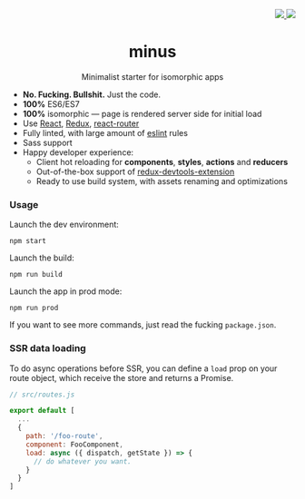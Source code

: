 <p align="right">
  <a href="http://starveller.sigsev.io/SIGSEV/minus">
    <img src="http://starveller.sigsev.io/api/repos/SIGSEV/minus/badge">
  </a>
  <a href="https://github.com/SIGSEV/minus">
    <img src="https://img.shields.io/badge/scaffold-minus-blue.svg?style=flat-square">
  </a>
</p>

<h1 align="center">minus</h1>
<p align="center">Minimalist starter for isomorphic apps</p>

- **No. Fucking. Bullshit.** Just the code.
- **100%** ES6/ES7
- **100%** isomorphic — page is rendered server side for initial load
- Use [React](https://github.com/facebook/react), [Redux](https://github.com/rackt/redux), [react-router](https://github.com/rackt/react-router)
- Fully linted, with large amount of [eslint](https://github.com/eslint/eslint) rules
- Sass support
- Happy developer experience:
  - Client hot reloading for **components**, **styles**, **actions** and **reducers**
  - Out-of-the-box support of [redux-devtools-extension](https://github.com/zalmoxisus/redux-devtools-extension)
  - Ready to use build system, with assets renaming and optimizations

### Usage

Launch the dev environment:

    npm start

Launch the build:

    npm run build

Launch the app in prod mode:

    npm run prod

If you want to see more commands, just read the fucking `package.json`.

### SSR data loading

To do async operations before SSR, you can define a `load` prop on your
route object, which receive the store and returns a Promise.

```js
// src/routes.js

export default [
  ...
  {
    path: '/foo-route',
    component: FooComponent,
    load: async ({ dispatch, getState }) => {
      // do whatever you want.
    }
  }
]
```
